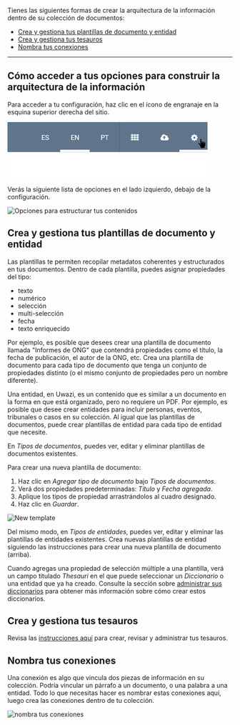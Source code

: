 Tienes las siguientes formas de crear la arquitectura de la información dentro de su colección de documentos:
* [Crea y gestiona tus plantillas de documento y entidad](https://github.com/huridocs/uwazi/wiki/Construir-la-arquitectura-de-la-informaci%C3%B3n#crea-y-gestiona-tus-plantillas-de-documento-y-entidad)
* [Crea y gestiona tus tesauros](https://github.com/huridocs/uwazi/wiki/Construir-la-arquitectura-de-la-informaci%C3%B3n#crea-y-gestiona-tus-tesauros)
* [Nombra tus conexiones](https://github.com/huridocs/uwazi/wiki/Construir-la-arquitectura-de-la-informaci%C3%B3n#nombra-tus-conexiones)

***

## Cómo acceder a tus opciones para construir la arquitectura de la información

Para acceder a tu configuración, haz clic en el ícono de engranaje en la esquina superior derecha del sitio.

![Gear icon](https://raw.githubusercontent.com/huridocs/uwazi-assets/master/wiki/screenshots/settings_link.jpg)

Verás la siguiente lista de opciones en el lado izquierdo, debajo de la configuración.

![Opciones para estructurar tus contenidos](https://www.huridocs.org//wp-content/uploads/2018/11/Captura-de-pantalla-2018-11-13-a-las-23.58.26.png)

## Crea y gestiona tus plantillas de documento y entidad
Las plantillas te permiten recopilar metadatos coherentes y estructurados en tus documentos. Dentro de cada plantilla, puedes asignar propiedades del tipo:

* texto 
* numérico
* selección
* multi-selección
* fecha
* texto enriquecido

Por ejemplo, es posible que desees crear una plantilla de documento llamada "Informes de ONG" que contendrá propiedades como el título, la fecha de publicación, el autor de la ONG, etc. Crea una plantilla de documento para cada tipo de documento que tenga un conjunto de propiedades distinto (o el mismo conjunto de propiedades pero un nombre diferente).

Una entidad, en Uwazi, es un contenido que es similar a un documento en la forma en que está organizado, pero no requiere un PDF. Por ejemplo, es posible que desee crear entidades para incluir personas, eventos, tribunales o casos en su colección. Al igual que las plantillas de documentos, puede crear plantillas de entidad para cada tipo de entidad que necesite.

En _Tipos de documentos_, puedes ver, editar y eliminar plantillas de documentos existentes.

Para crear una nueva plantilla de documento:
1. Haz clic en _Agregar tipo de documento_ bajo _Tipos de documentos_.
2. Verá dos propiedades predeterminadas: _Título_ y _Fecha agregada_.
3. Aplique los tipos de propiedad arrastrándolos al cuadro designado.
4. Haz clic en _Guardar_.

![New template](https://www.huridocs.org/wp-content/uploads/2018/11/Captura-de-pantalla-2018-11-14-a-las-00.24.31.png) 

Del mismo modo, en _Tipos de entidades_, puedes ver, editar y eliminar las plantillas de entidades existentes. Crea nuevas plantillas de entidad siguiendo las instrucciones para crear una nueva plantilla de documento (arriba).

Cuando agregas una propiedad de selección múltiple a una plantilla, verá un campo titulado _Thesauri_ en el que puede seleccionar un _Diccionario_ o una entidad que ya ha creado. Consulte la sección sobre [administrar sus diccionarios](https://github.com/huridocs/uwazi/wiki/Crear-tesauros) para obtener más información sobre cómo crear estos diccionarios.

## Crea y gestiona tus tesauros
Revisa las [instrucciones aquí](https://github.com/huridocs/uwazi/wiki/Crear-tesauros) para crear, revisar y administrar tus tesauros. 

## Nombra tus conexiones
Una conexión es algo que vincula dos piezas de información en su colección. Podría vincular un párrafo a un documento, o una palabra a una entidad. Todo lo que necesitas hacer es nombrar estas conexiones aquí, luego crea las conexiones dentro de tu colección.

![nombra tus conexiones](http://www.uwazi.io/wp-content/uploads/2017/04/connections.png)